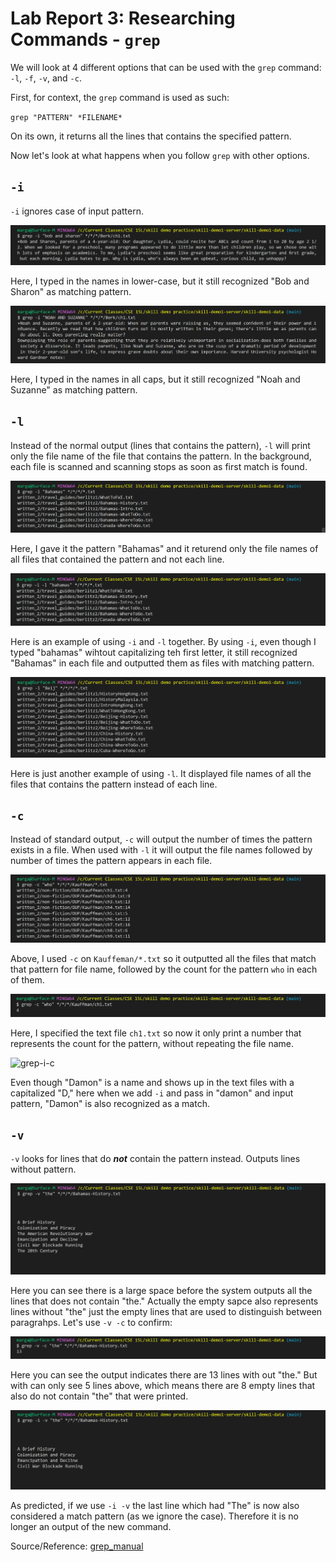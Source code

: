 Lab Report 3: Researching Commands - `grep`
===========================================

We will look at 4 different options that can be used with the `grep` command: `-l`, `-f`, `-v`, and `-c`.

First, for context, the `grep` command is used as such:

`grep "PATTERN" *FILENAME*`

On its own, it returns all the lines that contains the specified pattern.

Now let's look at what happens when you follow `grep` with other options.

`-i`
----

`-i` ignores case of input pattern. 

![grep-i1](grep-i1.png)

Here, I typed in the names in lower-case, but it still recognized "Bob and Sharon" as matching pattern.

![grep-i2](grep-i2.png)

Here, I typed in the names in all caps, but it still recognized "Noah and Suzanne" as matching pattern. 


`-l`
----

Instead of the normal output (lines that contains the pattern), `-l` will print only the file name of the file that contains the pattern. In the background, each file is scanned and scanning stops as soon as first match is found.

![grep-l1](grep-l1.png)

Here, I gave it the pattern "Bahamas" and it returend only the file names of all files that contained the pattern and not each line.

![grep-l-i](grep-l-i.png)

Here is an example of using `-i` and `-l` together. By using `-i`, even though I typed "bahamas" wihtout capitalizing teh first letter, it still recognized "Bahamas" in each file and outputted them as files with matching pattern.

![grep-l2](grep-l2.png)

Here is just another example of using `-l`. It displayed file names of all the files that contains the pattern instead of each line.


`-c`
----

Instead of standard output, `-c` will output the number of times the pattern exists in a file. When used with `-l` it will output the file names followed by number of times the pattern appears in each file.

![grep-c1](grep-c1.png)

Above, I used `-c` on `Kauffeman/*.txt` so it outputted all the files that match that pattern for file name, followed by the count for the pattern `who` in each of them. 

![grep-c2](grep-c2.png)

Here, I specified the text file `ch1.txt` so now it only print a number that represents the count for the pattern, without repeating the file name.

![grep-i-c]()

Even though "Damon" is a name and shows up in the text files with a capitalized "D," here when we add `-i` and pass in "damon" and input pattern, "Damon" is also recognized as a match. 

`-v`
----

`-v` looks for lines that do ***not*** contain the pattern instead. Outputs lines without pattern. 

![grep-v1](grep-v1.png)

Here you can see there is a large space before the system outputs all the lines that does not contain "the." Actually the empty sapce also represents lines without "the" just the empty lines that are used to distinguish between paragrahps. Let's use `-v -c` to confirm:

![grep-v-c](grep-v-c.png)

Here you can see the output indicates there are 13 lines with out "the." But with can only see 5 lines above, which means there are 8 empty lines that also do not contain "the" that were printed.

![grep-v-i](grep-v-i.png)

As predicted, if we use `-i -v` the last line which had "The" is now also considered a match pattern (as we ignore the case). Therefore it is no longer an output of the new command.


Source/Reference: [grep_manual](https://man7.org/linux/man-pages/man1/grep.1.html)
